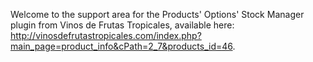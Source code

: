 Welcome to the support area for the Products' Options' Stock Manager plugin from Vinos de Frutas Tropicales, available here: http://vinosdefrutastropicales.com/index.php?main_page=product_info&cPath=2_7&products_id=46.
